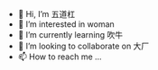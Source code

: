 - 👋 Hi, I’m 五道杠
- 👀 I’m interested in woman
- 🌱 I’m currently learning 吹牛
- 💞️ I’m looking to collaborate on 大厂
- 📫 How to reach me ...

<!---
wangdiangang/wangdiangang is a ✨ special ✨ repository because its `README.md` (this file) appears on your GitHub profile.
You can click the Preview link to take a look at your changes.
--->
